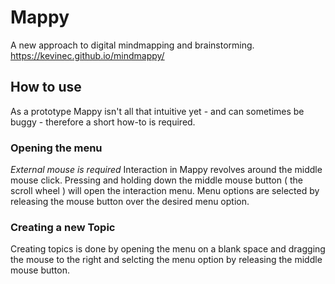 # Mappy
A new approach to digital mindmapping and brainstorming.
https://kevinec.github.io/mindmappy/ 

## How to use
As a prototype Mappy isn't all that intuitive yet - and can sometimes be buggy - therefore a short how-to is required.

### Opening the menu 
*External mouse is required*
Interaction in Mappy revolves around the middle mouse click. Pressing and holding down the middle mouse button ( the scroll wheel ) will open the interaction menu. Menu options are selected by releasing the mouse button over the desired menu option.

### Creating a new Topic
Creating topics is done by opening the menu on a blank space and dragging the mouse to the right and selcting the menu option by releasing the middle mouse button.